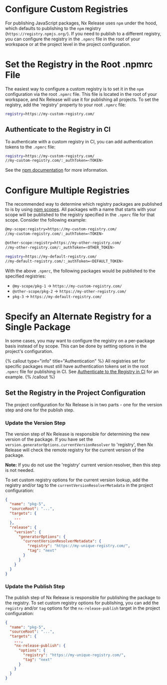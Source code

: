 # Configure Custom Registries

For publishing JavaScript packages, Nx Release uses `npm` under the hood, which defaults to publishing to the `npm` registry (`https://registry.npmjs.org/`). If you need to publish to a different registry, you can configure the registry in the `.npmrc` file in the root of your workspace or at the project level in the project configuration.

# Set the Registry in the Root .npmrc File

The easiest way to configure a custom registry is to set it in the `npm` configuration via the root `.npmrc` file. This file is located in the root of your workspace, and Nx Release will use it for publishing all projects. To set the registry, add the 'registry' property to your root `.npmrc` file:

```bash .npmrc
registry=https://my-custom-registry.com/
```

## Authenticate to the Registry in CI

To authenticate with a custom registry in CI, you can add authentication tokens to the `.npmrc` file:

```bash .npmrc
registry=https://my-custom-registry.com/
//my-custom-registry.com/:_authToken=<TOKEN>
```

See the [npm documentation](https://docs.npmjs.com/cli/v10/configuring-npm/npmrc#auth-related-configuration) for more information.

# Configure Multiple Registries

The recommended way to determine which registry packages are published to is by using [npm scopes](https://docs.npmjs.com/cli/v10/using-npm/scope). All packages with a name that starts with your scope will be published to the registry specified in the `.npmrc` file for that scope. Consider the following example:

```bash .npmrc
@my-scope:registry=https://my-custom-registry.com/
//my-custom-registry.com/:_authToken=<TOKEN>

@other-scope:registry=https://my-other-registry.com/
//my-other-registry.com/:_authToken=<OTHER_TOKEN>

registry=https://my-default-registry.com/
//my-default-registry.com/:_authToken=<DEFAULT_TOKEN>
```

With the above `.npmrc`, the following packages would be published to the specified registries:

- `@my-scope/pkg-1` -> `https://my-custom-registry.com/`
- `@other-scope/pkg-2` -> `https://my-other-registry.com/`
- `pkg-3` -> `https://my-default-registry.com/`

# Specify an Alternate Registry for a Single Package

In some cases, you may want to configure the registry on a per-package basis instead of by scope. This can be done by setting options in the project's configuration.

{% callout type="info" title="Authentication" %}
All registries set for specific packages must still have authentication tokens set in the root `.npmrc` file for publishing in CI. See [Authenticate to the Registry in CI](#authenticate-to-the-registry-in-ci) for an example.
{% /callout %}

## Set the Registry in the Project Configuration

The project configuration for Nx Release is in two parts - one for the version step and one for the publish step.

### Update the Version Step

The version step of Nx Release is responsible for determining the new version of the package. If you have set the `version.generatorOptions.currentVersionResolver` to 'registry', then Nx Release will check the remote registry for the current version of the package.

**Note:** If you do not use the 'registry' current version resolver, then this step is not needed.

To set custom registry options for the current version lookup, add the registry and/or tag to the `currentVersionResolverMetadata` in the project configuration:

```json project.json
{
  "name": "pkg-5",
  "sourceRoot": "...",
  "targets": {
    ...
  },
  "release": {
    "version": {
      "generatorOptions": {
        "currentVersionResolverMetadata": {
          "registry": "https://my-unique-registry.com/",
          "tag": "next"
        }
      }
    }
  }
}
```

### Update the Publish Step

The publish step of Nx Release is responsible for publishing the package to the registry. To set custom registry options for publishing, you can add the `registry` and/or `tag` options for the `nx-release-publish` target in the project configuration:

```json project.json
{
  "name": "pkg-5",
  "sourceRoot": "...",
  "targets": {
    ...,
    "nx-release-publish": {
      "options": {
        "registry": "https://my-unique-registry.com/",
        "tag": "next"
      }
    }
  }
}
```
